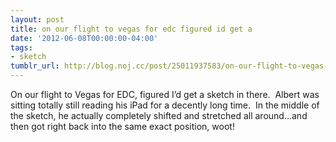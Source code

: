 ```yaml
---
layout: post
title: on our flight to vegas for edc figured id get a
date: '2012-06-08T00:00:00-04:00'
tags:
- sketch
tumblr_url: http://blog.noj.cc/post/25011937583/on-our-flight-to-vegas-for-edc-figured-id-get-a
---
```

On our flight to Vegas for EDC, figured I’d get a sketch in there.  Albert was sitting totally still reading his iPad for a decently long time.  In the middle of the sketch, he actually completely shifted and stretched all around…and then got right back into the same exact position, woot!
